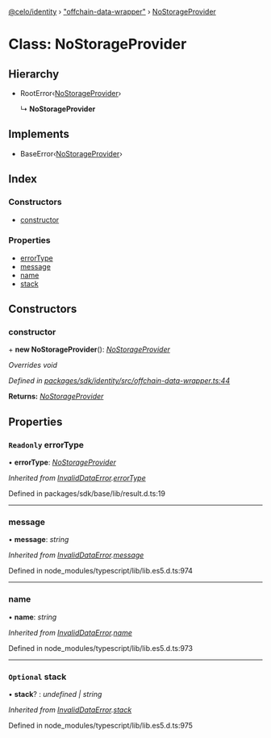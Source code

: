 [@celo/identity](../README.md) › ["offchain-data-wrapper"](../modules/_offchain_data_wrapper_.md) › [NoStorageProvider](_offchain_data_wrapper_.nostorageprovider.md)

# Class: NoStorageProvider

## Hierarchy

* RootError‹[NoStorageProvider](../enums/_offchain_data_wrapper_.offchainerrortypes.md#nostorageprovider)›

  ↳ **NoStorageProvider**

## Implements

* BaseError‹[NoStorageProvider](../enums/_offchain_data_wrapper_.offchainerrortypes.md#nostorageprovider)›

## Index

### Constructors

* [constructor](_offchain_data_wrapper_.nostorageprovider.md#constructor)

### Properties

* [errorType](_offchain_data_wrapper_.nostorageprovider.md#readonly-errortype)
* [message](_offchain_data_wrapper_.nostorageprovider.md#message)
* [name](_offchain_data_wrapper_.nostorageprovider.md#name)
* [stack](_offchain_data_wrapper_.nostorageprovider.md#optional-stack)

## Constructors

###  constructor

\+ **new NoStorageProvider**(): *[NoStorageProvider](_offchain_data_wrapper_.nostorageprovider.md)*

*Overrides void*

*Defined in [packages/sdk/identity/src/offchain-data-wrapper.ts:44](https://github.com/celo-org/celo-monorepo/blob/master/packages/sdk/identity/src/offchain-data-wrapper.ts#L44)*

**Returns:** *[NoStorageProvider](_offchain_data_wrapper_.nostorageprovider.md)*

## Properties

### `Readonly` errorType

• **errorType**: *[NoStorageProvider](../enums/_offchain_data_wrapper_.offchainerrortypes.md#nostorageprovider)*

*Inherited from [InvalidDataError](_offchain_accessors_errors_.invaliddataerror.md).[errorType](_offchain_accessors_errors_.invaliddataerror.md#readonly-errortype)*

Defined in packages/sdk/base/lib/result.d.ts:19

___

###  message

• **message**: *string*

*Inherited from [InvalidDataError](_offchain_accessors_errors_.invaliddataerror.md).[message](_offchain_accessors_errors_.invaliddataerror.md#message)*

Defined in node_modules/typescript/lib/lib.es5.d.ts:974

___

###  name

• **name**: *string*

*Inherited from [InvalidDataError](_offchain_accessors_errors_.invaliddataerror.md).[name](_offchain_accessors_errors_.invaliddataerror.md#name)*

Defined in node_modules/typescript/lib/lib.es5.d.ts:973

___

### `Optional` stack

• **stack**? : *undefined | string*

*Inherited from [InvalidDataError](_offchain_accessors_errors_.invaliddataerror.md).[stack](_offchain_accessors_errors_.invaliddataerror.md#optional-stack)*

Defined in node_modules/typescript/lib/lib.es5.d.ts:975
